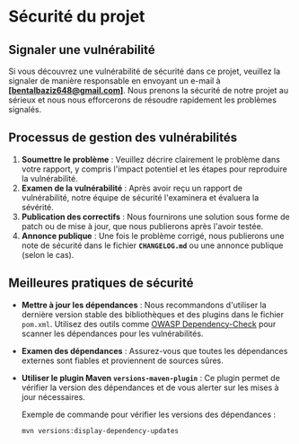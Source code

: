 # Sécurité du projet

## Signaler une vulnérabilité

Si vous découvrez une vulnérabilité de sécurité dans ce projet, veuillez la signaler de manière responsable en envoyant un e-mail à **[bentalbaziz648@gmail.com]**. Nous prenons la sécurité de notre projet au sérieux et nous nous efforcerons de résoudre rapidement les problèmes signalés.

## Processus de gestion des vulnérabilités

1. **Soumettre le problème** : Veuillez décrire clairement le problème dans votre rapport, y compris l'impact potentiel et les étapes pour reproduire la vulnérabilité.
2. **Examen de la vulnérabilité** : Après avoir reçu un rapport de vulnérabilité, notre équipe de sécurité l'examinera et évaluera la sévérité.
3. **Publication des correctifs** : Nous fournirons une solution sous forme de patch ou de mise à jour, que nous publierons après l'avoir testée.
4. **Annonce publique** : Une fois le problème corrigé, nous publierons une note de sécurité dans le fichier **`CHANGELOG.md`** ou une annonce publique (selon le cas).

## Meilleures pratiques de sécurité

- **Mettre à jour les dépendances** : Nous recommandons d'utiliser la dernière version stable des bibliothèques et des plugins dans le fichier `pom.xml`. Utilisez des outils comme [OWASP Dependency-Check](https://owasp.org/www-project-dependency-check/) pour scanner les dépendances pour les vulnérabilités.
- **Examen des dépendances** : Assurez-vous que toutes les dépendances externes sont fiables et proviennent de sources sûres.
- **Utiliser le plugin Maven `versions-maven-plugin`** : Ce plugin permet de vérifier la version des dépendances et de vous alerter sur les mises à jour nécessaires.
  
  Exemple de commande pour vérifier les versions des dépendances :
  ```bash
  mvn versions:display-dependency-updates
